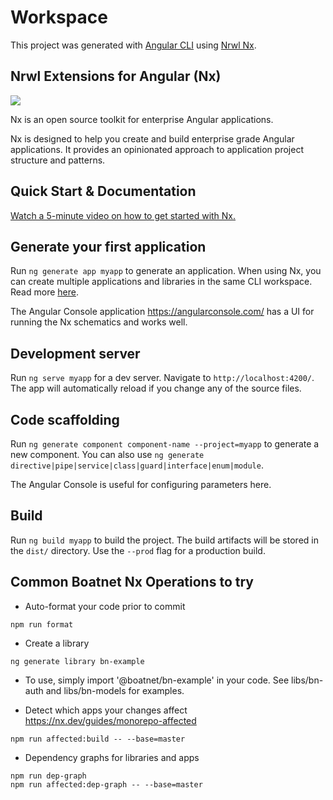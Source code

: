 # Workspace

This project was generated with [Angular CLI](https://github.com/angular/angular-cli) using [Nrwl Nx](https://nrwl.io/nx).

## Nrwl Extensions for Angular (Nx)

<a href="https://nrwl.io/nx"><img src="https://preview.ibb.co/mW6sdw/nx_logo.png"></a>

Nx is an open source toolkit for enterprise Angular applications.

Nx is designed to help you create and build enterprise grade Angular applications. It provides an opinionated approach to application project structure and patterns.

## Quick Start & Documentation

[Watch a 5-minute video on how to get started with Nx.](http://nrwl.io/nx)

## Generate your first application

Run `ng generate app myapp` to generate an application. When using Nx, you can create multiple applications and libraries in the same CLI workspace. Read more [here](http://nrwl.io/nx).

The Angular Console application https://angularconsole.com/ has a UI for running the Nx schematics and works well.

## Development server

Run `ng serve myapp` for a dev server. Navigate to `http://localhost:4200/`. The app will automatically reload if you change any of the source files.

## Code scaffolding

Run `ng generate component component-name --project=myapp` to generate a new component. You can also use `ng generate directive|pipe|service|class|guard|interface|enum|module`.

The Angular Console is useful for configuring parameters here.

## Build

Run `ng build myapp` to build the project. The build artifacts will be stored in the `dist/` directory. Use the `--prod` flag for a production build.

## Common Boatnet Nx Operations to try
* Auto-format your code prior to commit
```
npm run format
```
* Create a library
```
ng generate library bn-example
```
  * To use, simply import '@boatnet/bn-example' in your code. See libs/bn-auth and libs/bn-models for examples.

* Detect which apps your changes affect https://nx.dev/guides/monorepo-affected
```
npm run affected:build -- --base=master

```
* Dependency graphs for libraries and apps
```
npm run dep-graph
npm run affected:dep-graph -- --base=master
```
